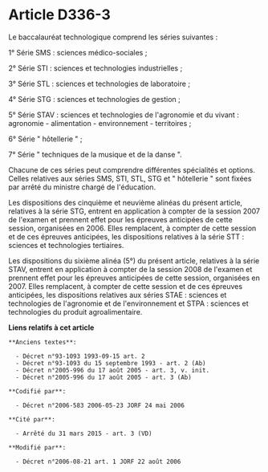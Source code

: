 # Article D336-3

Le baccalauréat technologique comprend les séries suivantes :

1° Série SMS : sciences médico-sociales ;

2° Série STI : sciences et technologies industrielles ;

3° Série STL : sciences et technologies de laboratoire ;

4° Série STG : sciences et technologies de gestion ;

5° Série STAV : sciences et technologies de l'agronomie et du vivant : agronomie - alimentation - environnement -
territoires ;

6° Série " hôtellerie " ;

7° Série " techniques de la musique et de la danse ".

Chacune de ces séries peut comprendre différentes spécialités et options. Celles relatives aux séries SMS, STI, STL, STG et "
hôtellerie " sont fixées par arrêté du ministre chargé de l'éducation.

Les dispositions des cinquième et neuvième alinéas du présent article, relatives à la série STG, entrent en application à
compter de la session 2007 de l'examen et prennent effet pour les épreuves anticipées de cette session, organisées en 2006.
Elles remplacent, à compter de cette session et de ces épreuves anticipées, les dispositions relatives à la série STT :
sciences et technologies tertiaires.

Les dispositions du sixième alinéa (5°) du présent article, relatives à la série STAV, entrent en application à compter de la
session 2008 de l'examen et prennent effet pour les épreuves anticipées de cette session, organisées en 2007. Elles
remplacent, à compter de cette session et de ces épreuves anticipées, les dispositions relatives aux séries STAE : sciences
et technologies de l'agronomie et de l'environnement et STPA : sciences et technologies du produit agroalimentaire.

**Liens relatifs à cet article**

	**Anciens textes**:

	  - Décret n°93-1093 1993-09-15 art. 2
	  - Décret n°93-1093 du 15 septembre 1993 - art. 2 (Ab)
	  - Décret n°2005-996 du 17 août 2005 - art. 3, v. init.
	  - Décret n°2005-996 du 17 août 2005 - art. 3 (Ab)

	**Codifié par**:

	  - Décret n°2006-583 2006-05-23 JORF 24 mai 2006

	**Cité par**:

	  - Arrêté du 31 mars 2015 - art. 3 (VD)

	**Modifié par**:

	  - Décret n°2006-08-21 art. 1 JORF 22 août 2006
